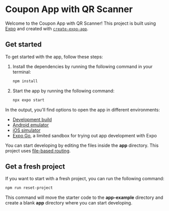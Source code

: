 # Coupon App with QR Scanner

Welcome to the Coupon App with QR Scanner! This project is built using [Expo](https://expo.dev) and created with [`create-expo-app`](https://www.npmjs.com/package/create-expo-app).

## Get started

To get started with the app, follow these steps:

1. Install the dependencies by running the following command in your terminal:

   ```bash
   npm install
   ```

2. Start the app by running the following command:

   ```bash
   npx expo start
   ```

In the output, you'll find options to open the app in different environments:

- [Development build](https://docs.expo.dev/develop/development-builds/introduction/)
- [Android emulator](https://docs.expo.dev/workflow/android-studio-emulator/)
- [iOS simulator](https://docs.expo.dev/workflow/ios-simulator/)
- [Expo Go](https://expo.dev/go), a limited sandbox for trying out app development with Expo

You can start developing by editing the files inside the **app** directory. This project uses [file-based routing](https://docs.expo.dev/router/introduction).

## Get a fresh project

If you want to start with a fresh project, you can run the following command:

```bash
npm run reset-project
```

This command will move the starter code to the **app-example** directory and create a blank **app** directory where you can start developing.

